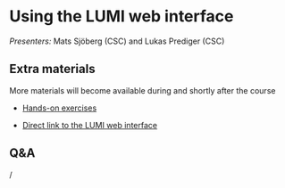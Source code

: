 # Using the LUMI web interface

*Presenters:* Mats Sjöberg (CSC) and Lukas Prediger (CSC)

<!--
<video src="https://462000265.lumidata.eu/ai-20241126/recordings/02_Webinterface.mp4" controls="controls"></video>
-->


## Extra materials

More materials will become available during and shortly after the course

<!--
-   [Presentation slides](https://462000265.lumidata.eu/ai-20241126/files/LUMI-ai-20241126-02-Using_LUMI_web_UI.pdf)
-->

-   [Hands-on exercises](E02_Webinterface.md)

-   [Direct link to the LUMI web interface](https://www.lumi.csc.fi/)


## Q&A

/
